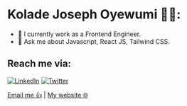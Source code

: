 <!-- ### Hi there, I'm Kolade 👋 -->





<!--
**corlard3y/corlard3y** is a ✨ _special_ ✨ repository because its `README.md` (this file) appears on your GitHub profile.

Here are some ideas to get you started:

- 🔭 I’m currently working on ...
- 🌱 I’m currently learning ...
- 👯 I’m looking to collaborate on ...
- 🤔 I’m looking for help with ...
- 💬 Ask me about ...
- 📫 How to reach me: ...
- 😄 Pronouns: ...
- ⚡ Fun fact: ...
-->
# Kolade Joseph Oyewumi 👋🏾:

- 📱 I currently work as a Frontend Engineer.
- 💬 Ask me about Javascript, React JS, Tailwind CSS.

## Reach me via:

[![LinkedIn](https://img.shields.io/badge/LinkedIn-0077B5?style=for-the-badge&logo=linkedin&logoColor=white)](https://linkedin.com/in/kolade-oyewumi-644492195)
[![Twitter](https://img.shields.io/badge/Twitter-1DA1F2?style=for-the-badge&logo=twitter&logoColor=white)](https://twitter.com/corlard3y)










[Email me 👍](mailto:oyewumi.koladej@gmail.com) | [My website 🌐](https://kolade-joseph.netlify.app) 
